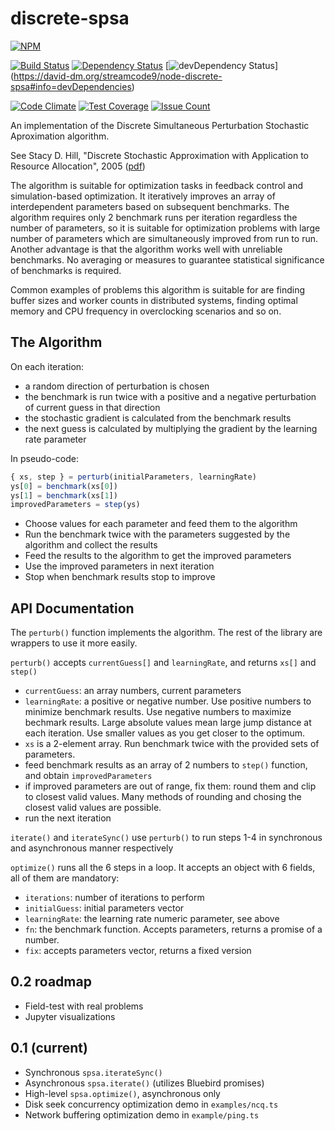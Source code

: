 # discrete-spsa 

[![NPM][npm-badge]][npm-link]

[![Build Status]][travis-link] [![Dependency Status]](https://david-dm.org/streamcode9/node-discrete-spsa) [![devDependency Status]] (https://david-dm.org/streamcode9/node-discrete-spsa#info=devDependencies) 

[![Code Climate](https://codeclimate.com/github/streamcode9/node-discrete-spsa/badges/gpa.svg)](https://codeclimate.com/github/streamcode9/node-discrete-spsa) [![Test Coverage](https://codeclimate.com/github/streamcode9/node-discrete-spsa/badges/coverage.svg)](https://codeclimate.com/github/streamcode9/node-discrete-spsa/coverage) [![Issue Count](https://codeclimate.com/github/streamcode9/node-discrete-spsa/badges/issue_count.svg)](https://codeclimate.com/github/streamcode9/node-discrete-spsa)

An implementation of the Discrete Simultaneous Perturbation Stochastic Aproximation algorithm.

See Stacy D. Hill, "Discrete Stochastic Approximation with Application to Resource Allocation", 2005 
([pdf])

The algorithm is suitable for optimization tasks in feedback control and 
simulation-based optimization. It iteratively improves an array of interdependent
parameters based on subsequent benchmarks. The algorithm requires only 2 benchmark
runs per iteration regardless the number of parameters, so it is suitable for optimization
problems with large number of parameters which are simultaneously improved from run to run. 
Another advantage is that the algorithm works well with unreliable benchmarks. No averaging
or measures to guarantee statistical significance of benchmarks is required.

Common examples of problems this algorithm is suitable for are finding buffer sizes and worker
counts in distributed systems, finding optimal memory and CPU frequency in overclocking scenarios
and so on.

## The Algorithm

On each iteration:

- a random direction of perturbation is chosen
- the benchmark is run twice with a positive and a negative perturbation of current guess in that direction
- the stochastic gradient is calculated from the benchmark results
- the next guess is calculated by multiplying the gradient by the learning rate parameter

In pseudo-code:

```Javascript
{ xs, step } = perturb(initialParameters, learningRate)
ys[0] = benchmark(xs[0])
ys[1] = benchmark(xs[1])
improvedParameters = step(ys)
```

- Choose values for each parameter and feed them to the algorithm
- Run the benchmark twice with the parameters suggested by the algorithm and collect the results
- Feed the results to the algorithm to get the improved parameters
- Use the improved parameters in next iteration
- Stop when benchmark results stop to improve

## API Documentation

The `perturb()` function implements the algorithm. The rest of the library are wrappers to use it more easily.

`perturb()` accepts `currentGuess[]` and `learningRate`, and returns `xs[]` and `step()` 
 - `currentGuess`: an array numbers, current parameters
 - `learningRate`: a positive or negative number. Use positive numbers to minimize benchmark results. Use negative numbers to maximize bechmark results. Large absolute values mean large jump distance at each iteration. Use smaller values as you get closer to the optimum. 
 - `xs` is a 2-element array. Run benchmark twice with the provided sets of parameters.
 - feed benchmark results as an array of 2 numbers to `step()` function, and obtain `improvedParameters`
 - if improved parameters are out of range, fix them: round them and clip to closest valid values. Many methods of rounding and chosing the closest valid values are possible.
 - run the next iteration
 
`iterate()` and `iterateSync()` use `perturb()` to run steps 1-4 in synchronous and asynchronous manner respectively

`optimize()` runs all the 6 steps in a loop. It accepts an object with 6 fields, all of them are mandatory:

- `iterations`: number of iterations to perform
- `initialGuess`: initial parameters vector
- `learningRate`: the learning rate numeric parameter, see above
- `fn`: the benchmark function. Accepts parameters, returns a promise of a number.
- `fix`: accepts parameters vector, returns a fixed version

## 0.2 roadmap

- Field-test with real problems
- Jupyter visualizations

## 0.1 (current)

- Synchronous `spsa.iterateSync()`
- Asynchronous `spsa.iterate()` (utilizes Bluebird promises)
- High-level `spsa.optimize()`, asynchronous only
- Disk seek concurrency optimization demo in `examples/ncq.ts`
- Network buffering optimization demo in `example/ping.ts` 

[pdf]: http://www.jhuapl.edu/SPSA/PDF-SPSA/Hill_TechDig05.pdf
[Build Status]: https://travis-ci.org/streamcode9/node-discrete-spsa.svg?branch=master
[travis-link]: https://travis-ci.org/streamcode9/node-discrete-spsa
[Dependency Status]: https://david-dm.org/streamcode9/node-discrete-spsa.svg
[devDependency Status]: https://david-dm.org/streamcode9/node-discrete-spsa/dev-status.svg
[npm-badge]: https://nodei.co/npm/discrete-spsa.png?downloads=true&downloadRank=true&stars=true
[npm-link]: https://nodei.co/npm/discrete-spsa/
